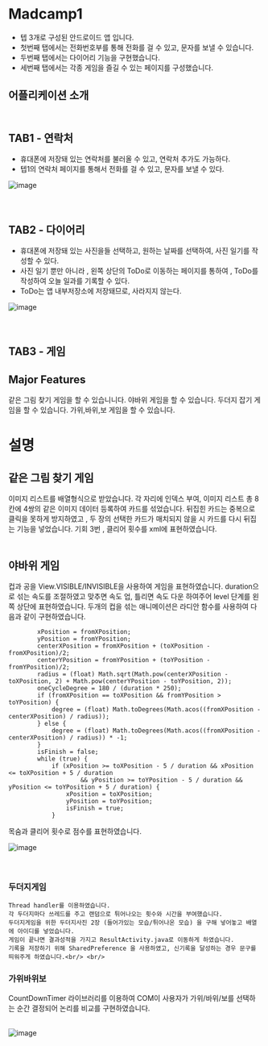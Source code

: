 # Madcamp1

- 텝 3개로 구성된 안드로이드 앱 입니다.
- 첫번째 탭에서는 전화번호부를 통해 전화를 걸 수 있고, 문자를 보낼 수 있습니다.
- 두번째 탭에서는 다이어리 기능을 구현했습니다. 
- 세번째 탭에서는 각종 게임을 즐길 수 있는 페이지를 구성했습니다.  <br/> 




## 어플리케이션 소개<br/> <br/> 
## TAB1 - 연락처
- 휴대폰에 저장돼 있는 연락처를 불러올 수 있고, 연락처 추가도 가능하다.
- 텝1의 연락처 페이지를 통해서 전화를 걸 수 있고, 문자를 보낼 수 있다.

![image](https://user-images.githubusercontent.com/77230391/177314056-5245b87b-b8eb-4b02-a9ed-244eab812e72.png)<br/> <br/> <br/> 



## TAB2 - 다이어리

- 휴대폰에 저장돼 있는 사진을들 선택하고, 원하는 날짜를 선택하여, 사진 일기를 작성할 수 있다.
- 사진 일기 뿐만 아니라 , 왼쪽 상단의 ToDo로 이동하는 페이지를 통하여 , ToDo를 작성하여 오늘 일과를 기록할 수 있다.
- ToDo는 앱 내부저장소에 저장돼므로, 사라지지 않는다.

![image](https://user-images.githubusercontent.com/77230391/177312445-49c01d1c-ca1e-4564-8687-b511f27baffc.png)  <br/> <br/> <br/> 


## TAB3 - 게임 
## Major Features
   같은 그림 찾기 게임을 할 수 있습니니다.
   야바위 게임을 할 수 있습니다.
   두더지 잡기 게임을 할 수 있습니다.
   가위,바위,보 게임을 할 수 있습니다.
   
#  설명
  
## 같은 그림 찾기 게임 
 이미지 리스트를 배열형식으로 받았습니다.
 각 자리에 인덱스 부여, 이미지 리스트 총 8 칸에 4쌍의 같은 이미지 데이터 등록하여 카드를 섞었습니다.
 뒤집힌 카드는 중복으로 클릭을 못하게 방지하였고 , 두 장의 선택한 카드가 매치되지 않을 시 카드를 다시 뒤집는 기능을 넣었습니다.
 기회 3번 , 클리어 횟수를 xml에 표현하였습니다.<br/> <br/>
    
## 야바위 게임
 컵과 공을 View.VISIBLE/INVISIBLE을 사용하여 게임을 표현하였습니다.
  duration으로 섞는 속도를 조절하였고 맞추면 속도 업, 틀리면 속도 다운 하여주어 level 단계를 왼쪽 상단에 표현하였습니다.
  두개의 컵을 섞는 애니메이션은 라디안 함수를 사용하여 다음과 같이 구현하였습니다. 
        
        
       
            xPosition = fromXPosition;
            yPosition = fromYPosition;
            centerXPosition = fromXPosition + (toXPosition - fromXPosition)/2;
            centerYPosition = fromYPosition + (toYPosition - fromYPosition)/2;
            radius = (float) Math.sqrt(Math.pow(centerXPosition - toXPosition, 2) + Math.pow(centerYPosition - toYPosition, 2));
            oneCycleDegree = 180 / (duration * 250);
            if (fromXPosition == toXPosition && fromYPosition > toYPosition) {
                degree = (float) Math.toDegrees(Math.acos((fromXPosition - centerXPosition) / radius));
            } else {
                degree = (float) Math.toDegrees(Math.acos((fromXPosition - centerXPosition) / radius)) * -1;
            }
            isFinish = false;
            while (true) {
                if (xPosition >= toXPosition - 5 / duration && xPosition <= toXPosition + 5 / duration
                        && yPosition >= toYPosition - 5 / duration && yPosition <= toYPosition + 5 / duration) {
                    xPosition = toXPosition;
                    yPosition = toYPosition;
                    isFinish = true;
                }
           
 목숨과 클리어 횟수로 점수를 표현하였습니다.
            

![image](https://user-images.githubusercontent.com/77230391/177317044-b0a3f8cf-e63e-4b6f-b6f5-2dd13bdbad75.png)  <br/> <br/> <br/> 
            
### 두더지게임
    Thread handler를 이용하였습니다.
    각 두더지마다 쓰레드를 주고 랜덤으로 튀어나오는 횟수와 시간을 부여했습니다.
    두더지게임을 위한 두더지사진 2장 (들어가있는 모습/튀어나온 모습) 을 구해 넣어놓고 배열에 아이디를 넣었습니다.
    게임이 끝나면 결과성적을 가지고 ResultActivity.java로 이동하게 하였습니다.
    기록을 저장하기 위해 SharedPreference 을 사용하였고, 신기록을 달성하는 경우 문구를 띄워주게 하였습니다.<br/> <br/>
            
            
            
### 가위바위보

 CountDownTimer 라이브러리를 이용하여 COM이 사용자가 가위/바위/보를 선택하는 순간 결정되어 논리를 비교를 구현하였습니다.<br/> <br/>

![image](https://user-images.githubusercontent.com/77230391/177317131-558f2606-b2a9-4552-a94d-916b5a5d02d6.png)

